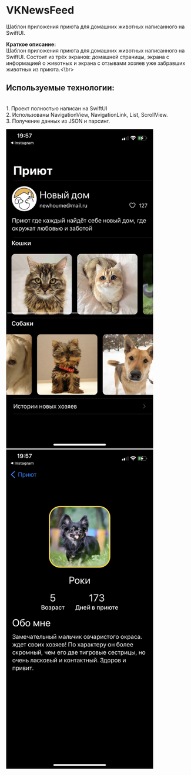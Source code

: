 # VKNewsFeed

Шаблон приложения приюта для домашних животных написанного на SwiftUI.

<b>Краткое описание: </b>
<br> Шаблон приложения приюта для домашних животных написанного на SwiftUI. Состоит из трёх экранов: домашней страницы, экрана с информацией о животных и экрана с отзывами хозяев уже забравших животных из приюта.<\br>
## Используемые технологии: 
 
<br> 1. Проект полностью написан на SwiftUI</br> 
2. Использованы NavigationView, NavigationLink, List, ScrollView.
<br> 3. Получение данных из JSON и парсинг. </br>

<img src="https://github.com/ValentinaLuchinovich/AnimalShelter-SwiftUI/blob/Screenshots/IMG_6750.PNG" width="400"/> <img src="https://github.com/ValentinaLuchinovich/AnimalShelter-SwiftUI/blob/Screenshots/IMG_6751.PNG" width="400"/>
